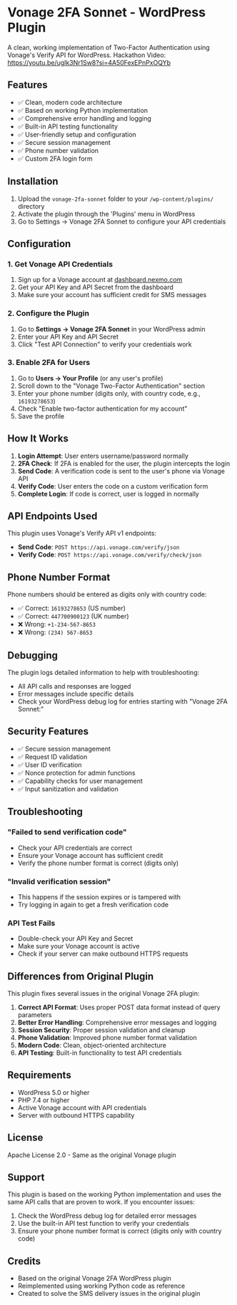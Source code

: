 # Vonage 2FA Sonnet - WordPress Plugin

A clean, working implementation of Two-Factor Authentication using Vonage's Verify API for WordPress.
Hackathon Video:
https://youtu.be/ugIk3Nr1Sw8?si=4A50FexEPnPxOQYb

## Features

- ✅ Clean, modern code architecture
- ✅ Based on working Python implementation
- ✅ Comprehensive error handling and logging
- ✅ Built-in API testing functionality
- ✅ User-friendly setup and configuration
- ✅ Secure session management
- ✅ Phone number validation
- ✅ Custom 2FA login form

## Installation

1. Upload the `vonage-2fa-sonnet` folder to your `/wp-content/plugins/` directory
2. Activate the plugin through the 'Plugins' menu in WordPress
3. Go to Settings → Vonage 2FA Sonnet to configure your API credentials

## Configuration

### 1. Get Vonage API Credentials

1. Sign up for a Vonage account at [dashboard.nexmo.com](https://dashboard.nexmo.com/sign-up)
2. Get your API Key and API Secret from the dashboard
3. Make sure your account has sufficient credit for SMS messages

### 2. Configure the Plugin

1. Go to **Settings → Vonage 2FA Sonnet** in your WordPress admin
2. Enter your API Key and API Secret
3. Click "Test API Connection" to verify your credentials work

### 3. Enable 2FA for Users

1. Go to **Users → Your Profile** (or any user's profile)
2. Scroll down to the "Vonage Two-Factor Authentication" section
3. Enter your phone number (digits only, with country code, e.g., `16193278653`)
4. Check "Enable two-factor authentication for my account"
5. Save the profile

## How It Works

1. **Login Attempt**: User enters username/password normally
2. **2FA Check**: If 2FA is enabled for the user, the plugin intercepts the login
3. **Send Code**: A verification code is sent to the user's phone via Vonage API
4. **Verify Code**: User enters the code on a custom verification form
5. **Complete Login**: If code is correct, user is logged in normally

## API Endpoints Used

This plugin uses Vonage's Verify API v1 endpoints:

- **Send Code**: `POST https://api.vonage.com/verify/json`
- **Verify Code**: `POST https://api.vonage.com/verify/check/json`

## Phone Number Format

Phone numbers should be entered as digits only with country code:

- ✅ Correct: `16193278653` (US number)
- ✅ Correct: `447700900123` (UK number)
- ❌ Wrong: `+1-234-567-8653`
- ❌ Wrong: `(234) 567-8653`

## Debugging

The plugin logs detailed information to help with troubleshooting:

- All API calls and responses are logged
- Error messages include specific details
- Check your WordPress debug log for entries starting with "Vonage 2FA Sonnet:"

## Security Features

- ✅ Secure session management
- ✅ Request ID validation
- ✅ User ID verification
- ✅ Nonce protection for admin functions
- ✅ Capability checks for user management
- ✅ Input sanitization and validation

## Troubleshooting

### "Failed to send verification code"

- Check your API credentials are correct
- Ensure your Vonage account has sufficient credit
- Verify the phone number format is correct (digits only)

### "Invalid verification session"

- This happens if the session expires or is tampered with
- Try logging in again to get a fresh verification code

### API Test Fails

- Double-check your API Key and Secret
- Make sure your Vonage account is active
- Check if your server can make outbound HTTPS requests

## Differences from Original Plugin

This plugin fixes several issues in the original Vonage 2FA plugin:

1. **Correct API Format**: Uses proper POST data format instead of query parameters
2. **Better Error Handling**: Comprehensive error messages and logging
3. **Session Security**: Proper session validation and cleanup
4. **Phone Validation**: Improved phone number format validation
5. **Modern Code**: Clean, object-oriented architecture
6. **API Testing**: Built-in functionality to test API credentials

## Requirements

- WordPress 5.0 or higher
- PHP 7.4 or higher
- Active Vonage account with API credentials
- Server with outbound HTTPS capability

## License

Apache License 2.0 - Same as the original Vonage plugin

## Support

This plugin is based on the working Python implementation and uses the same API calls that are proven to work. If you encounter issues:

1. Check the WordPress debug log for detailed error messages
2. Use the built-in API test function to verify your credentials
3. Ensure your phone number format is correct (digits only with country code)

## Credits

- Based on the original Vonage 2FA WordPress plugin
- Reimplemented using working Python code as reference
- Created to solve the SMS delivery issues in the original plugin
